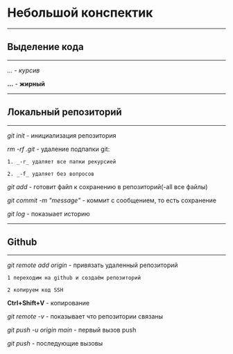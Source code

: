 # Небольшой конспектик 
---

## Выделение кода

---

_..._ - _курсив_

__...__ - __жирный__

---

## Локальный репозиторий

---

_git init_ - инициализация репозитория  

_rm -rf .git_ - удаление подпапки git:  

    1. _-r_ удаляет все папки рекурсией  

    2. _-f_ удаляет без вопросов  

_git add_ - готовит файл к сохранению в репозиторий(-all все файлы)  

_git commit -m "message"_ - коммит с сообщением, то есть сохранение    

_git log_ - показыает историю  

---

## Github

---

_git remote add origin_ - привязать удаленный репозиторий  

    1 переходим на github и создаём репозиторий  

    2 копируем код SSH   

**Ctrl+Shift+V** - копирование  

_git remote -v_ - показывает что репозитории связаны  

_git push -u origin main_ - первый вызов push   

_git push_ - последующие вызовы  

